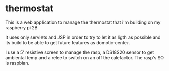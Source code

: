 # thermostat

This is a web application to manage the thermostat that i'm building on my raspberry pi 2B

It uses only servlets and JSP in order to try to let it as ligth as possible and its build to be able to get future features as domotic-center.

I use a 5' resistive screen to manage the rasp, a DS18S20 sensor to get ambiental temp and a relee to switch on an off the calefactor. The rasp's SO is raspbian.




